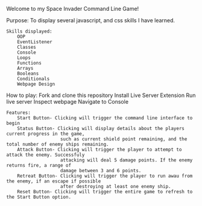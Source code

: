 Welcome to my Space Invader Command Line Game!

Purpose: To display several javascript, and css skills I have learned. 

    Skills displayed:
        OOP 
        EventListener
        Classes
        Console
        Loops 
        Functions
        Arrays
        Booleans
        Conditionals
        Webpage Design 
        

How to play:
    Fork and clone this repository 
    Install Live Server Extension
    Run live server
    Inspect webpage 
    Navigate to Console

    Features:
        Start Button- Clicking will trigger the command line interface to begin
        Status Button- Clicking will display details about the players current progress in the game,
                        such as current shield point remaining, and the total number of enemy ships remaining.
        Attack Button- Clicking will trigger the player to attempt to attack the enemy. Successfuly 
                        attacking will deal 5 damage points. If the enemy returns fire, a range of 
                        damage between 3 and 6 points.
        Retreat Button- Clicking will trigger the player to run awau from the enemy, if an escape if possible 
                        after destroying at least one enemy ship.
        Reset Button- Clicking will trigger the entire game to refresh to the Start Button option.